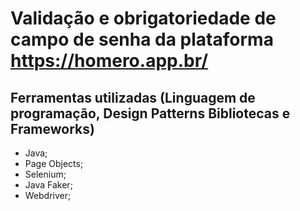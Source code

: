 # Validação e obrigatoriedade de campo de senha da plataforma https://homero.app.br/
## Ferramentas utilizadas (Linguagem de programação, Design Patterns Bibliotecas e Frameworks)
- Java;
- Page Objects;
- Selenium;
- Java Faker;
- Webdriver;
